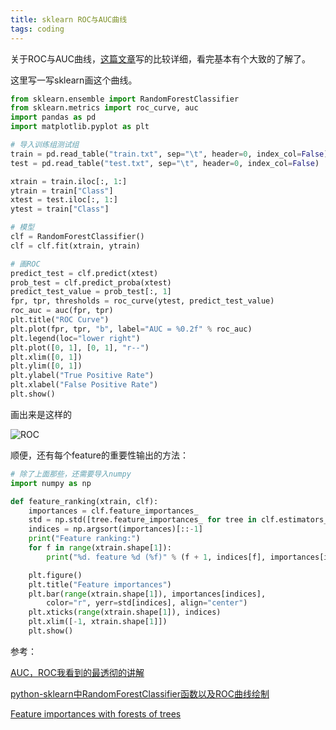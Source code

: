 ```yaml
---
title: sklearn ROC与AUC曲线
tags: coding
---
```


关于ROC与AUC曲线，[这篇文章](https://blog.csdn.net/u013385925/article/details/80385873)写的比较详细，看完基本有个大致的了解了。

这里写一写sklearn画这个曲线。

```python
from sklearn.ensemble import RandomForestClassifier
from sklearn.metrics import roc_curve, auc
import pandas as pd
import matplotlib.pyplot as plt

# 导入训练组测试组
train = pd.read_table("train.txt", sep="\t", header=0, index_col=False)
test = pd.read_table("test.txt", sep="\t", header=0, index_col=False)

xtrain = train.iloc[:, 1:]
ytrain = train["Class"]
xtest = test.iloc[:, 1:]
ytest = train["Class"]

# 模型
clf = RandomForestClassifier()
clf = clf.fit(xtrain, ytrain)

# 画ROC
predict_test = clf.predict(xtest)
prob_test = clf.predict_proba(xtest)
predict_test_value = prob_test[:, 1]
fpr, tpr, thresholds = roc_curve(ytest, predict_test_value)
roc_auc = auc(fpr, tpr)
plt.title("ROC Curve")
plt.plot(fpr, tpr, "b", label="AUC = %0.2f" % roc_auc)
plt.legend(loc="lower right")
plt.plot([0, 1], [0, 1], "r--")
plt.xlim([0, 1])
plt.ylim([0, 1])
plt.ylabel("True Positive Rate")
plt.xlabel("False Positive Rate")
plt.show()
```

画出来是这样的

![ROC](https://raw.githubusercontent.com/pzweuj/pzweuj.github.io/master/downloads/images/81on227_5E_274M.png)


顺便，还有每个feature的重要性输出的方法：
```python
# 除了上面那些，还需要导入numpy
import numpy as np

def feature_ranking(xtrain, clf):
	importances = clf.feature_importances_
	std = np.std([tree.feature_importances_ for tree in clf.estimators_], axis=0)
	indices = np.argsort(importances)[::-1]
	print("Feature ranking:")
	for f in range(xtrain.shape[1]):
		print("%d. feature %d (%f)" % (f + 1, indices[f], importances[indices[f]]))

	plt.figure()
	plt.title("Feature importances")
	plt.bar(range(xtrain.shape[1]), importances[indices],
		color="r", yerr=std[indices], align="center")
	plt.xticks(range(xtrain.shape[1]), indices)
	plt.xlim([-1, xtrain.shape[1]])
	plt.show()
```


参考：

[AUC，ROC我看到的最透彻的讲解](https://blog.csdn.net/u013385925/article/details/80385873)

[python-sklearn中RandomForestClassifier函数以及ROC曲线绘制](https://blog.csdn.net/hjxu2016/article/details/78337308)

[Feature importances with forests of trees](https://scikit-learn.org/stable/auto_examples/ensemble/plot_forest_importances.html)